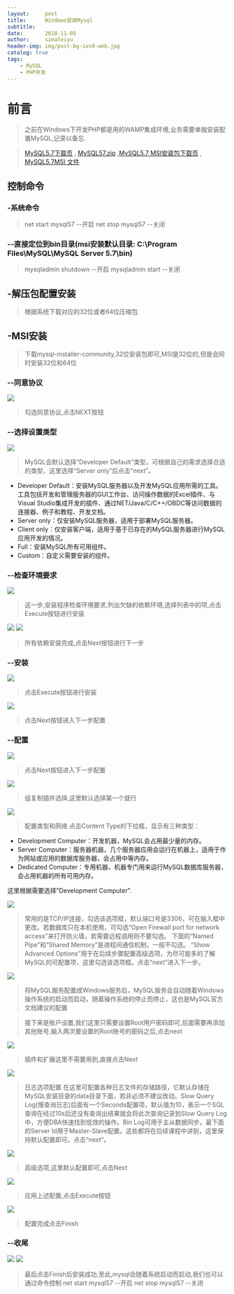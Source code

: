 ```yaml
---
layout:     post
title:      Windows安装Mysql
subtitle:
date:       2018-11-05
author:     simafeiyu
header-img: img/post-bg-ios9-web.jpg
catalog: true
tags:
    - MySQL
    - PHP开发
---
```



# 前言

> 之前在Windows下开发PHP都是用的WAMP集成环境,业务需要单独安装配置MySQL,记录以备忘.

> [MySQL5.7下载页](https://dev.mysql.com/downloads/mysql/5.7.html#downloads "MySQL5.7下载页")  , [MySQL57.zip](https://cdn.mysql.com//Downloads/MySQL-5.7/mysql-5.7.24-winx64.zip "MySQL57下载")  ,[MySQL5.7 MSI安装包下载页](https://dev.mysql.com/downloads/windows/installer/5.7.html "MySQL5.7 MSI安装包下载页面")  , [MySQL5.7MSI 文件](https://cdn.mysql.com//Downloads/MySQLInstaller/mysql-installer-community-5.7.24.0.msi "MySQL5.7 MSI 文件")

## 控制命令
### -系统命令
> net start mysql57  --开启
> net stop mysql57   --关闭

### --直接定位到bin目录(msi安装默认目录: C:\Program Files\MySQL\MySQL Server 5.7\bin)
> mysqladmin shutdown --开启
> mysqladmin start	  --关闭

## -解压包配置安装
> 根据系统下载对应的32位或者64位压缩包

## -MSI安装
> 下载mysql-installer-community,32位安装包即可,MSI是32位的,但是会同时安装32位和64位

### --同意协议
![](/img/blog/20181105_windows_mysql/windows_mysql_msi_1.png)
> 勾选同意协议,点击NEXT按钮

### --选择设置类型
![](/img/blog/20181105_windows_mysql/windows_mysql_msi_2.png)
> MySQL会默认选择“Developer Default”类型，可根据自己的需求选择合适的类型，这里选择“Server only”后点击“next”。

* Developer Default：安装MySQL服务器以及开发MySQL应用所需的工具。工具包括开发和管理服务器的GUI工作台、访问操作数据的Excel插件、与Visual Studio集成开发的插件、通过NET/Java/C/C++/OBDC等访问数据的连接器、例子和教程、开发文档。
* Server only：仅安装MySQL服务器，适用于部署MySQL服务器。
* Client only：仅安装客户端，适用于基于已存在的MySQL服务器进行MySQL应用开发的情况。
* Full：安装MySQL所有可用组件。
* Custom：自定义需要安装的组件。

### --检查环境要求
![](/img/blog/20181105_windows_mysql/windows_mysql_msi_3.png)
> 这一步,安装程序检查环境要求,列出欠缺的依赖环境,选择列表中的项,点击Execute按钮进行安装

![](/img/blog/20181105_windows_mysql/windows_mysql_msi_4.png)
![](/img/blog/20181105_windows_mysql/windows_mysql_msi_5.png)
> 所有依赖安装完成,点击Next按钮进行下一步

### --安装
![](/img/blog/20181105_windows_mysql/windows_mysql_msi_6.png)
> 点击Execute按钮进行安装

![](/img/blog/20181105_windows_mysql/windows_mysql_msi_7.png)

> 点击Next按钮进入下一步配置

### --配置
![](/img/blog/20181105_windows_mysql/windows_mysql_msi_8.png)
> 点击Next按钮进入下一步配置

![](/img/blog/20181105_windows_mysql/windows_mysql_msi_9.png)
> 组复制插件选择,这里默认选择第一个就行

![](/img/blog/20181105_windows_mysql/windows_mysql_msi_10.png)
> 配置类型和网络
点击Content Type的下拉框，显示有三种类型：

* Development Computer：开发机器，MySQL会占用最少量的内存。
* Server Computer：服务器机器，几个服务器应用会运行在机器上，适用于作为网站或应用的数据库服务器，会占用中等内存。
* Dedicated Computer：专用机器，机器专门用来运行MySQL数据库服务器，会占用机器的所有可用内存。

这里根据需要选择"Development Computer".

![](/img/blog/20181105_windows_mysql/windows_mysql_msi_11.png)
> 常用的是TCP/IP连接，勾选该选项框，默认端口号是3306，可在输入框中更改。若数据库只在本机使用，可勾选“Open Firewall port for network access”来打开防火墙，若需要远程调用则不要勾选。
下面的“Named Pipe”和“Shared Memory”是进程间通信机制，一般不勾选。
“Show Advanced Options”用于在后续步骤配置高级选项，为尽可能多的了解MySQL的可配置项，这里勾选该选项框。点击“next”进入下一步。

![](/img/blog/20181105_windows_mysql/windows_mysql_msi_12.png)
> 将MySQL服务配置成Windows服务后，MySQL服务会自动随着Windows操作系统的启动而启动，随着操作系统的停止而停止，这也是MySQL官方文档建议的配置

> 接下来是账户设置,我们这里只需要设置Root用户密码即可,后面需要再添加其他账号,输入两次要设置的Root账号的密码之后,点击next

![](/img/blog/20181105_windows_mysql/windows_mysql_msi_13.png)
> 插件和扩展这里不需要用到,直接点击Next

![](/img/blog/20181105_windows_mysql/windows_mysql_msi_14.png)
> 日志选项配置 在这里可配置各种日志文件的存储路径，它默认存储在MySQL安装目录的data目录下面，若非必须不建议改动。Slow Query Log(慢查询日志)后面有一个Seconds配置项，默认值为10，表示一个SQL查询在经过10s后还没有查询出结果就会将此次查询记录到Slow Query Log中，方便DBA快速找到低效的操作。Bin Log可用于主从数据同步。最下面的Server Id用于Master-Slave配置。这些都将在后续课程中讲到，这里保持默认配置即可。点击“next”。

![](/img/blog/20181105_windows_mysql/windows_mysql_msi_15.png)
> 高级选项,这里默认配置即可,点击Next

![](/img/blog/20181105_windows_mysql/windows_mysql_msi_16.png)
> 应用上述配置,点击Execute按钮

![](/img/blog/20181105_windows_mysql/windows_mysql_msi_17.png)
> 配置完成点击Finish

### --收尾
![](/img/blog/20181105_windows_mysql/windows_mysql_msi_18.png)
![](/img/blog/20181105_windows_mysql/windows_mysql_msi_19.png)
> 最后点击Finish后安装成功,至此,mysql会随着系统启动而启动,我们也可以通过命令控制
> net start mysql57  --开启
> net stop mysql57   --关闭



